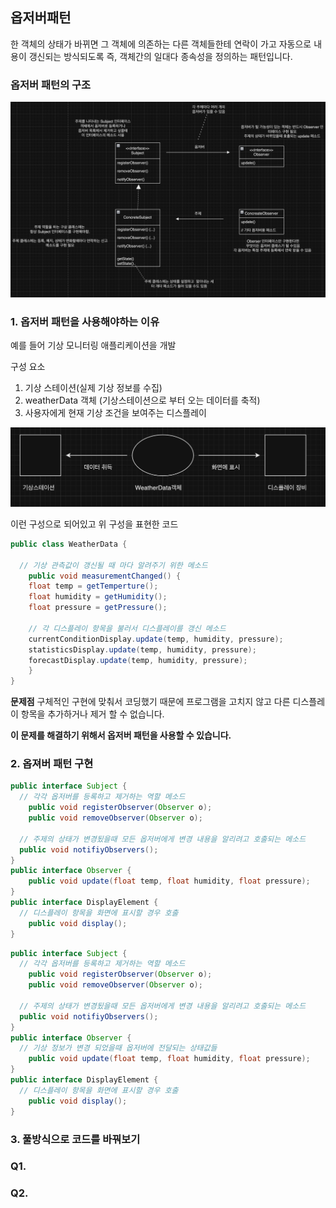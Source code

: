 ## 옵저버패턴
한 객체의 상태가 바뀌면 그 객체에 의존하는 다른 객체들한테 연락이 가고
자동으로 내용이 갱신되는 방식되도록 즉, 객체간의 일대다 종속성을 정의하는 패턴입니다.

### 옵저버 패턴의 구조
<img width="800" alt="image" src="image/p2.png">

### 1. 옵저버 패턴을 사용해야하는 이유
예를 들어 기상 모니터링 애플리케이션을 개발

구성 요소
1. 기상 스테이션(실제 기상 정보를 수집)
2. weatherData 객체 (기상스테이션으로 부터 오는 데이터를 축적)
3. 사용자에게 현재 기상 조건을 보여주는 디스플레이

<img width="600" alt="image" src="image/p1.png">

이런 구성으로 되어있고 위 구성을 표현한 코드


```java
public class WeatherData {

  // 기상 관측값이 갱신될 때 마다 알려주기 위한 메소드
	public void measurementChanged() {
	float temp = getTemperture();
	float humidity = getHumidity();
	float pressure = getPressure();

	// 각 디스플레이 항목을 불러서 디스플레이를 갱신 메소드
	currentConditionDisplay.update(temp, humidity, pressure);
	statisticsDisplay.update(temp, humidity, pressure);
	forecastDisplay.update(temp, humidity, pressure);
	}
}

```
**문제점**
구체적인 구현에 맞춰서 코딩했기 때문에 프로그램을 고치지 않고
다른 디스플레이 항목을 추가하거나 제거 할 수 없습니다.

**이 문제를 해결하기 위해서 옵저버 패턴을 사용할 수 있습니다.**


### 2. 옵져버 패턴 구현
```java
public interface Subject {
  // 각각 옵저버를 등록하고 제거하는 역할 메소드
	public void registerObserver(Observer o);
	public void removeObserver(Observer o);

  // 주제의 상태가 변경됬을때 모든 옵저버에게 변경 내용을 알리려고 호출되는 메소드
  public void notifiyObservers();
}
public interface Observer {
	public void update(float temp, float humidity, float pressure);
}
public interface DisplayElement {
  // 디스플레이 항목을 화면에 표시할 경우 호출
	public void display();
}

```

```java
public interface Subject {
  // 각각 옵저버를 등록하고 제거하는 역할 메소드
	public void registerObserver(Observer o);
	public void removeObserver(Observer o);

  // 주제의 상태가 변경됬을때 모든 옵저버에게 변경 내용을 알리려고 호출되는 메소드
  public void notifiyObservers();
}
public interface Observer {
  // 기상 정보가 변경 되었을때 옵저버에 전달되는 상태값들
	public void update(float temp, float humidity, float pressure);
}
public interface DisplayElement {
  // 디스플레이 항목을 화면에 표시할 경우 호출
	public void display();
}

```


### 3. 풀방식으로 코드를 바꿔보기


### Q1. 

### Q2. 


